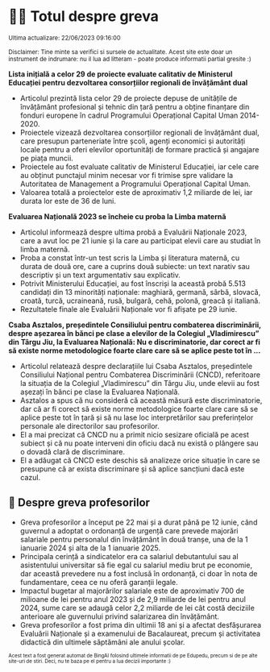 # 👩‍🏫 Totul despre greva
<sub>Ultima actualizare: 22/06/2023 09:16:00</sub>

<sub>Disclaimer: Tine minte sa verifici si sursele de actualitate. Acest site este doar un instrument de indrumare: nu il lua ad litteram - poate produce informatii partial gresite :)</sub>

**Lista inițială a celor 29 de proiecte evaluate calitativ de Ministerul Educației pentru dezvoltarea consorțiilor regionali de învățământ dual**
- Articolul prezintă lista celor 29 de proiecte depuse de unitățile de învățământ profesional și tehnic din țară pentru a obține finanțare din fonduri europene în cadrul Programului Operațional Capital Uman 2014-2020.
- Proiectele vizează dezvoltarea consorțiilor regionali de învățământ dual, care presupun parteneriate între școli, agenți economici și autorități locale pentru a oferi elevilor oportunități de formare practică și angajare pe piața muncii.
- Proiectele au fost evaluate calitativ de Ministerul Educației, iar cele care au obținut punctajul minim necesar vor fi trimise spre validare la Autoritatea de Management a Programului Operațional Capital Uman.
- Valoarea totală a proiectelor este de aproximativ 1,2 miliarde de lei, iar durata lor este de 36 de luni.

**Evaluarea Națională 2023 se încheie cu proba la Limba maternă**
- Articolul informează despre ultima probă a Evaluării Naționale 2023, care a avut loc pe 21 iunie și la care au participat elevii care au studiat în limba maternă.
- Proba a constat într-un test scris la Limba și literatura maternă, cu durata de două ore, care a cuprins două subiecte: un text narativ sau descriptiv și un text argumentativ sau explicativ.
- Potrivit Ministerului Educației, au fost înscriși la această probă 5.513 candidați din 13 minorități naționale: maghiară, germană, sârbă, slovacă, croată, turcă, ucraineană, rusă, bulgară, cehă, polonă, greacă și italiană.
- Rezultatele finale ale Evaluării Naționale vor fi afișate pe 29 iunie.

**Csaba Asztalos, președintele Consiliului pentru combaterea discriminării, despre așezarea în bănci pe clase a elevilor de la Colegiul „Vladimirescu” din Târgu Jiu, la Evaluarea Națională: Nu e discriminatorie, dar corect ar fi să existe norme metodologice foarte clare care să se aplice peste tot în ...**
- Articolul relatează despre declarațiile lui Csaba Asztalos, președintele Consiliului Național pentru Combaterea Discriminării (CNCD), referitoare la situația de la Colegiul „Vladimirescu” din Târgu Jiu, unde elevii au fost așezați în bănci pe clase la Evaluarea Națională.
- Asztalos a spus că nu consideră că această măsură este discriminatorie, dar că ar fi corect să existe norme metodologice foarte clare care să se aplice peste tot în țară și să nu lase loc interpretărilor sau preferințelor personale ale directorilor sau profesorilor.
- El a mai precizat că CNCD nu a primit nicio sesizare oficială pe acest subiect și că nu poate interveni din oficiu dacă nu există o plângere sau o dovadă clară de discriminare.
- El a adăugat că CNCD este deschis să analizeze orice situație în care se presupune că ar exista discriminare și să aplice sancțiuni dacă este cazul.

## 🏫 Despre greva profesorilor
- Greva profesorilor a început pe 22 mai și a durat până pe 12 iunie, când guvernul a adoptat o ordonanță de urgență care prevede majorări salariale pentru personalul din învățământ în două tranșe, una de la 1 ianuarie 2024 și alta de la 1 ianuarie 2025.
- Principala cerință a sindicatelor era ca salariul debutantului sau al asistentului universitar să fie egal cu salariul mediu brut pe economie, dar această prevedere nu a fost inclusă în ordonanță, ci doar în nota de fundamentare, ceea ce nu oferă garanții legale.
- Impactul bugetar al majorărilor salariale este de aproximativ 700 de milioane de lei pentru anul 2023 și de 2,9 miliarde de lei pentru anul 2024, sume care se adaugă celor 2,2 miliarde de lei cât costă deciziile anterioare ale guvernului privind salarizarea din învățământ.
- Greva profesorilor a fost prima din ultimii 18 ani și a afectat desfășurarea Evaluării Naționale și a examenului de Bacalaureat, precum și activitatea didactică din ultimele săptămâni ale anului școlar.


<sub><sub>Acest text a fost generat automat de BingAI folosind ultimele informatii de pe Edupedu, precum si de pe alte site-uri de stiri. Deci, nu te baza pe el pentru a lua decizii importante :)</sub></sub>